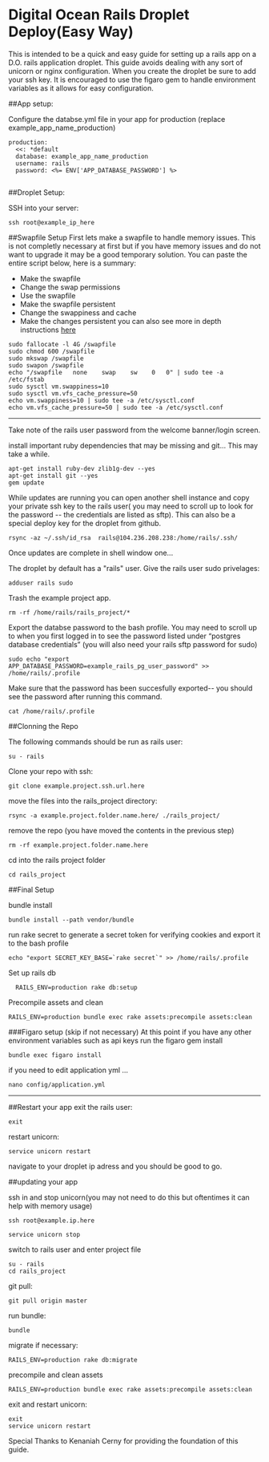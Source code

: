 # Digital Ocean Rails Droplet Deploy(Easy Way)

This is intended to be a quick and easy guide for setting up a rails app on a D.O. rails application droplet. This guide avoids dealing with any sort of unicorn or nginx configuration. When you create the droplet be sure to add your ssh key. 
It is encouraged to use the figaro gem to handle environment variables as it allows for easy configuration.

##App setup:

Configure the databse.yml file in your app for production (replace  example_app_name_production)


```
production:
  <<: *default
  database: example_app_name_production
  username: rails
  password: <%= ENV['APP_DATABASE_PASSWORD'] %>


```

##Droplet Setup:

SSH into your server: 

```
ssh root@example_ip_here
```

##Swapfile Setup
First lets make a swapfile to handle memory issues.
This is not completly necessary at first but if you have memory issues and do not want to upgrade it may be a good temporary solution. You can paste the entire script below, here is a summary:



* Make the swapfile
* Change the swap permissions
* Use the swapfile
* Make the swapfile persistent
* Change the swappiness and cache
* Make the changes persistent
 you can also see more in depth instructions [here](https://www.digitalocean.com/community/tutorials/how-to-add-swap-on-ubuntu-14-04)

```
sudo fallocate -l 4G /swapfile
sudo chmod 600 /swapfile
sudo mkswap /swapfile
sudo swapon /swapfile
echo "/swapfile   none    swap    sw    0   0" | sudo tee -a /etc/fstab
sudo sysctl vm.swappiness=10
sudo sysctl vm.vfs_cache_pressure=50
echo vm.swappiness=10 | sudo tee -a /etc/sysctl.conf
echo vm.vfs_cache_pressure=50 | sudo tee -a /etc/sysctl.conf
```


***
Take note of the rails user password from the welcome banner/login screen.

install important ruby dependencies that may be missing and git... This may take a while.

```
apt-get install ruby-dev zlib1g-dev --yes
apt-get install git --yes
gem update
```

While updates are running you can open another shell instance and copy your private ssh key to the rails user( you may need to scroll up to look for the password -- the credentials are listed as sftp). This can also be a special deploy key for the droplet from github.

```
rsync -az ~/.ssh/id_rsa  rails@104.236.208.238:/home/rails/.ssh/

```

Once updates are complete in shell window one... 

The droplet by default has a "rails" user. Give the rails user sudo privelages:

```
adduser rails sudo
```

Trash the example project app.

```
rm -rf /home/rails/rails_project/*
```

Export the databse password to the bash profile. You may need to scroll up to when you first logged in to see the password listed under “postgres database credentials” (you will also need your rails sftp password for sudo)

```
sudo echo "export APP_DATABASE_PASSWORD=example_rails_pg_user_password" >> /home/rails/.profile
```
Make sure that the password has been succesfully exported-- you should see the password after running this command.
```
cat /home/rails/.profile
```

##Clonning the Repo


The following commands should be run as rails user:

```
su - rails
```

Clone your repo with ssh:

```
git clone example.project.ssh.url.here
```

move the files into the rails_project directory:

```
rsync -a example.project.folder.name.here/ ./rails_project/
```

remove the repo (you have moved the contents in the previous step)


```
rm -rf example.project.folder.name.here
```

cd into the rails project folder

```
cd rails_project
```

##Final Setup

bundle install
```
bundle install --path vendor/bundle
```

run rake secret to generate a secret token for verifying cookies and export it to the bash profile

```
echo "export SECRET_KEY_BASE=`rake secret`" >> /home/rails/.profile
```

Set up rails db

```
  RAILS_ENV=production rake db:setup
```

Precompile assets and clean

```
RAILS_ENV=production bundle exec rake assets:precompile assets:clean
```

###Figaro setup (skip if not necessary)
At this point if you have any other environment variables such as api keys run the figaro gem install
```
bundle exec figaro install
```
if you need to edit application yml ...
```
nano config/application.yml
```
***


##Restart your app
exit the rails user: 

```
exit
```

restart unicorn:

```
service unicorn restart
``` 

navigate to your droplet ip adress and you should be good to go.


##updating your app

ssh in and stop unicorn(you may not need to do this but oftentimes it can help with memory usage)

```
ssh root@example.ip.here
```

```
service unicorn stop
```

switch to rails user and enter project file

```
su - rails
cd rails_project
```

git pull:

```
git pull origin master
```

run bundle:

```
bundle
```

migrate if necessary:

```
RAILS_ENV=production rake db:migrate
```

precompile and clean assets

```
RAILS_ENV=production bundle exec rake assets:precompile assets:clean
```

exit and restart unicorn:

```
exit
service unicorn restart
```


Special Thanks to Kenaniah Cerny for providing the foundation of this guide.









